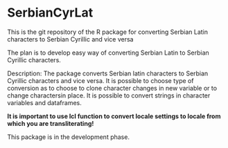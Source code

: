 # SerbianCyrLat
This is the git repository of the R package for converting Serbian Latin characters to Serbian Cyrillic and vice versa 

The plan is to develop easy way of converting Serbian Latin to Serbian Cyrillic characters.

Description: The package converts Serbian latin characters to Serbian 
  Cyrillic characters and vice versa. It is possible to choose type 
  of conversion as to choose to clone character changes in new variable 
  or to change charactersin place. It is possible to convert strings in 
  character variables and dataframes. 
  
  **It is important to use lcl function to convert locale settings
  to locale from which you are transliterating!** 
  
This package is in the development phase.
